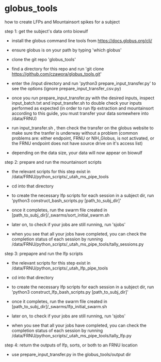 # globus_tools

how to create LFPs and Mountainsort spikes for a subject

step 1: get the subject's data onto biowulf

- install the globus command line tools from https://docs.globus.org/cli/
- ensure globus is on your path by typing 'which globus'

- clone the git repo 'globus_tools'
- find a directory for this repo and run 'git clone https://github.com/czawora/globus_tools.git'

- enter the /input directory and run 'python3 prepare_input_transfer.py' to see the options (ignore prepare_input_transfer_csv.py)

- once you run prepare_input_transfer.py with the desired inputs, inspect input_batch.txt and input_transfer.sh to double check your inputs performed as expected
(in order to run lfp extraction and mountainsort according to this guide, you must transfer your data somewhere into /data/FRNU)

- run input_transfer.sh , then check the transfer on the globus website to make sure the tranfer is underway without a problem
(common problems are: either endpoint, FRNU or NIH_Globus, is not activated, or the FRNU endpoint does not have source drive on it's access list)

- depending on the data size, your data will now appear on biowulf

step 2: prepare and run the mountainsort scripts

- the relevant scripts for this step exist in /data/FRNU/python_scripts/_utah_ms_pipe_tools
- cd into that directory

- to create the necessary lfp scripts for each session in a subject dir, run 'python3 construct_bash_scripts.py [path_to_subj_dir]'
- once it completes, run the swarm file created in [path_to_subj_dir]/_swarms/sort_initial_swarm.sh

- later on, to check if your jobs are still running, run 'sjobs'
- when you see that all your jobs have completed, you can check the completion status of each session by running /data/FRNU/python_scripts/_utah_ms_pipe_tools/tally_sessions.py


step 3: prepapre and run the lfp scripts

- the relevant scripts for this step exist in /data/FRNU/python_scripts/_utah_lfp_pipe_tools
- cd into that directory

- to create the necessary lfp scripts for each session in a subject dir, run 'python3 construct_lfp_bash_scripts.py [path_to_subj_dir]'
- once it completes, run the swarm file created in [path_to_subj_dir]/_swarms/lfp_initial_swarm.sh

- later on, to check if your jobs are still running, run 'sjobs'
- when you see that all your jobs have completed, you can check the completion status of each session by running /data/FRNU/python_scripts/_utah_ms_pipe_tools/tally_lfp.py


step 4: return the outputs of lfp, sorts, or both to an FRNU location

- use prepare_input_transfer.py in the globus_tools/output dir
